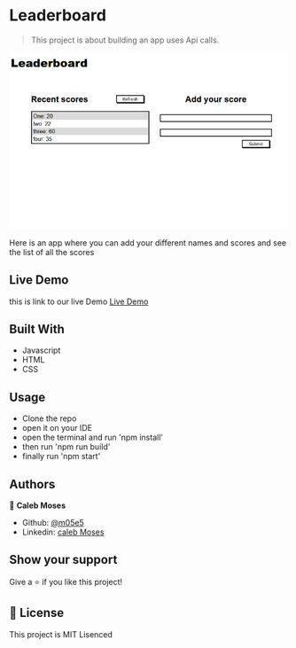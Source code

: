 # Leaderboard

> This project is about building an app uses Api calls. 

![screenshot](./src/img/readme.PNG)

Here is an app where you can add your different names and scores and see the list of all the scores

## Live Demo

this is link to our live Demo [Live Demo](https://m05e5.github.io/Leaderboard/hit-the-API/index.html)
## Built With

- Javascript
- HTML
- CSS


## Usage

- Clone the repo 
- open it on your IDE
- open the terminal and run 'npm install'
- then run 'npm run build'
- finally run 'npm start'
## Authors

👤 **Caleb Moses**

- Github: [@m05e5](https://github.com/m05e5)
- Linkedin: [caleb Moses](https://www.linkedin.com/in/caleb-moses-0a1b531b9/)


## Show your support

Give a ⭐️ if you like this project!

## 📝 License

This project is MIT Lisenced
